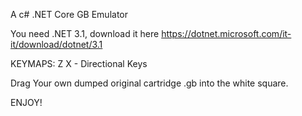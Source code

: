 A c# .NET Core GB Emulator

You need .NET 3.1, download it here https://dotnet.microsoft.com/it-it/download/dotnet/3.1

KEYMAPS: Z X - Directional Keys

Drag Your own dumped original cartridge .gb into the white square.

ENJOY!
